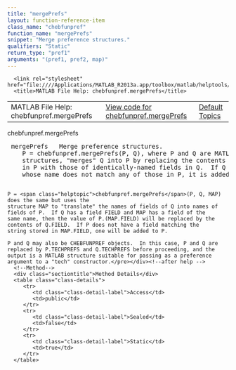 ```yaml
---
title: "mergePrefs"
layout: function-reference-item
class_name: "chebfunpref"
function_name: "mergePrefs"
snippet: "Merge preference structures."
qualifiers: "Static"
return_type: "pref1"
arguments: "(pref1, pref2, map)"
---
```


<html>
   <head>
      <meta http-equiv="Content-Type" content="text/html; charset=utf-8">
   
      <link rel="stylesheet" href="file:////Applications/MATLAB_R2013a.app/toolbox/matlab/helptools/private/helpwin.css">
      <title>MATLAB File Help: chebfunpref.mergePrefs</title>
   </head>
   <body>
      <!--Single-page help-->
      <table border="0" cellspacing="0" width="100%">
         <tr class="subheader">
            <td class="headertitle">MATLAB File Help: chebfunpref.mergePrefs</td>
            <td class="subheader-left"><a href="matlab:edit chebfunpref.mergePrefs">View code for chebfunpref.mergePrefs</a></td>
            <td class="subheader-right"><a href="matlab:helpwin">Default Topics</a></td>
         </tr>
      </table>
      <div class="title">chebfunpref.mergePrefs</div>
      <div class="helptext"><pre><!--helptext --> <span class="helptopic">mergePrefs</span>   Merge preference structures.
    P = <span class="helptopic">chebfunpref.mergePrefs</span>(P, Q), where P and Q are MATLAB
    structures, "merges" Q into P by replacing the contents of fields
    in P with those of identically-named fields in Q.  If Q has a field
    whose name does not match any of those in P, it is added to P.
 
    P = <span class="helptopic">chebfunpref.mergePrefs</span>(P, Q, MAP) does the same but uses the
    structure MAP to "translate" the names of fields of Q into names of
    fields of P.  If Q has a field FIELD and MAP has a field of the
    same name, then the value of P.(MAP.FIELD) will be replaced by the
    contents of Q.FIELD.  If P does not have a field matching the
    string stored in MAP.FIELD, one will be added to P.
 
    P and Q may also be CHEBFUNPREF objects.  In this case, P and Q are
    replaced by P.TECHPREFS and Q.TECHPREFS before proceeding, and the
    output is a MATLAB structure suitable for passing as a preference
    argument to a "tech" constructor.</pre></div><!--after help -->
      <!--Method-->
      <div class="sectiontitle">Method Details</div>
      <table class="class-details">
         <tr>
            <td class="class-detail-label">Access</td>
            <td>public</td>
         </tr>
         <tr>
            <td class="class-detail-label">Sealed</td>
            <td>false</td>
         </tr>
         <tr>
            <td class="class-detail-label">Static</td>
            <td>true</td>
         </tr>
      </table>
   </body>
</html>
